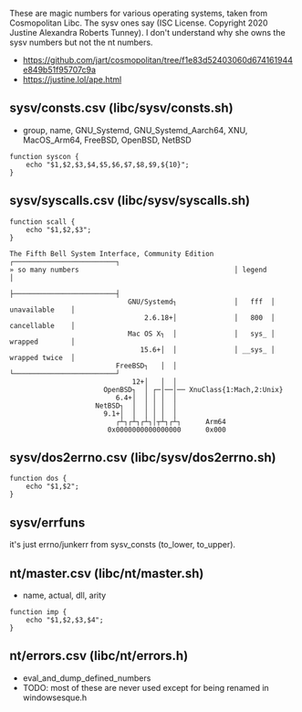 These are magic numbers for various operating systems, taken from Cosmopolitan Libc. 
The sysv ones say (ISC License. Copyright 2020 Justine Alexandra Roberts Tunney). 
I don't understand why she owns the sysv numbers but not the nt numbers. 

- https://github.com/jart/cosmopolitan/tree/f1e83d52403060d674161944e849b51f95707c9a
- https://justine.lol/ape.html

## sysv/consts.csv (libc/sysv/consts.sh)

- group, name, GNU_Systemd, GNU_Systemd_Aarch64, XNU, MacOS_Arm64, FreeBSD, OpenBSD, NetBSD

```
function syscon {
    echo "$1,$2,$3,$4,$5,$6,$7,$8,$9,${10}";
}
```

## sysv/syscalls.csv (libc/sysv/syscalls.sh)

```
function scall {
    echo "$1,$2,$3";
}

The Fifth Bell System Interface, Community Edition     ┌─────────────────────────┐
» so many numbers                                      │ legend                  │
                                                       ├─────────────────────────┤
                             GNU/Systemd┐              │   fff  │ unavailable    │
                                 2.6.18+│              │   800  │ cancellable    │
                             Mac OS X┐  │              │   sys_ │ wrapped        │
                                15.6+│  │              │ __sys_ │ wrapped twice  │
                          FreeBSD┐   │  │              └─────────────────────────┘
                              12+│   │  │
                       OpenBSD┐  │ ┌─│──│── XnuClass{1:Mach,2:Unix}
                          6.4+│  │ │ │  │
                     NetBSD┐  │  │ │ │  │
                       9.1+│  │  │ │ │  │
                          ┌┴┐┌┴┐┌┴┐│┬┴┐┌┴┐      Arm64
                        0x0000000000000000      0x000
```

## sysv/dos2errno.csv (libc/sysv/dos2errno.sh)

```
function dos {
    echo "$1,$2";
}
```

## sysv/errfuns

it's just errno/junkerr from sysv_consts (to_lower, to_upper). 

## nt/master.csv (libc/nt/master.sh)

- name, actual, dll, arity

```
function imp {
    echo "$1,$2,$3,$4";
}
```

## nt/errors.csv (libc/nt/errors.h)

- eval_and_dump_defined_numbers
- TODO: most of these are never used except for being renamed in windowsesque.h
